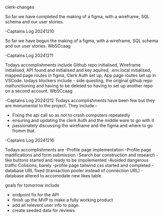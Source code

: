 clerk-changes

So far we have completed the making of a figma, with a wireframe, SQL schema and our user stories. 

-Captains Log 20241210

So far we have begun the making of a figma, with a wireframe, SQL schema and our user stories. WbSCcaag

-Captains Log 20241211

Todays accomplishments include Github repo initialised, Wireframe initialised, API found and initialised
and key aquired, .env.local initialised, mapped page routes in figma, Clerk Auth set up, App page routes
set up in VSCode. todays blockers include - side questing, the original github repo malfunctioning and
having to be deleted so having to set up another repo on a second account. WbSCcaag


-Captains Log 20241212
Todays accomplishments have been few but they are monumental to the project. They include:-
- Fixing the api call so as not to crash computers repeatedly
- ensuring and updating the clerk Auth and the middle ware to go with it
- passionately discussing the wireframe and the figma and where to go fromm that.

-Captains Log 20241216

Todays accomplishments are
-Profile page implementation
-Profile page madifications and form submission
-Search bar construction and research
-like buttons started and ready to be impolemented
-Avoided dangerous traffic Colisions, barely
-profile page tailwind css started and completed
-database URL fixed (transaction pooler instead of connection URL)
-database altered to accomodate new likes table

goals for tomorrow include

- endpoint fix for the API
- finish up the MVP to make a fully working product
- add all relevent user info to page.
- create seeded data for reviews